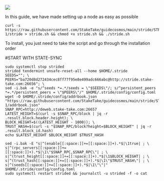 ![](https://i.yapx.ru/RTuEU.jpg)


In this guide, we have made setting up a node as easy as possible

    curl -s https://raw.githubusercontent.com/StakeTake/guidecosmos/main/stride/STRIDE-1/stride > stride.sh && chmod +x stride.sh && ./stride.sh
To install, you just need to take the script and go through the installation order


#START WITH STATE-SYNC
```
sudo systemctl stop strided
strided tendermint unsafe-reset-all --home $HOME/.stride
SEEDS=""; \
PEERS="ba720d8d272434cec8ff77f95e8e499adc666abc@http://stride.stake-take.com:26656"; \
sed -i.bak -e "s/^seeds *=.*/seeds = \"$SEEDS\"/; s/^persistent_peers *=.*/persistent_peers = \"$PEERS\"/" $HOME/.stride/config/config.toml
wget -O $HOME/.stride/config/addrbook.json "https://raw.githubusercontent.com/StakeTake/guidecosmos/main/stride/STRIDE-1/addrbook.json"
SNAP_RPC=http://deweb.stake-take.com:26657
LATEST_HEIGHT=$(curl -s $SNAP_RPC/block | jq -r .result.block.header.height); \
BLOCK_HEIGHT=$((LATEST_HEIGHT - 1000)); \
TRUST_HASH=$(curl -s "$SNAP_RPC/block?height=$BLOCK_HEIGHT" | jq -r .result.block_id.hash)
echo $LATEST_HEIGHT $BLOCK_HEIGHT $TRUST_HASH

sed -i.bak -E "s|^(enable[[:space:]]+=[[:space:]]+).*$|\1true| ; \
s|^(rpc_servers[[:space:]]+=[[:space:]]+).*$|\1\"$SNAP_RPC,$SNAP_RPC\"| ; \
s|^(trust_height[[:space:]]+=[[:space:]]+).*$|\1$BLOCK_HEIGHT| ; \
s|^(trust_hash[[:space:]]+=[[:space:]]+).*$|\1\"$TRUST_HASH\"| ; \
s|^(seeds[[:space:]]+=[[:space:]]+).*$|\1\"\"|" $HOME/.stride/config/config.toml
sudo systemctl restart strided && journalctl -u strided -f -o cat
